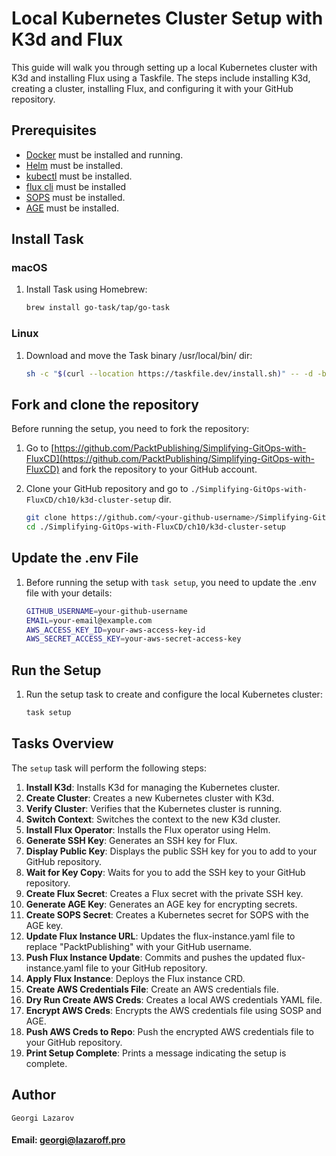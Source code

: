 # Local Kubernetes Cluster Setup with K3d and Flux

This guide will walk you through setting up a local Kubernetes cluster with K3d and installing Flux using a Taskfile. The steps include installing K3d, creating a cluster, installing Flux, and configuring it with your GitHub repository.

## Prerequisites

- [Docker](https://www.docker.com/products/docker-desktop) must be installed and running.
- [Helm](https://helm.sh/docs/intro/install/) must be installed.
- [kubectl](https://kubernetes.io/docs/tasks/tools/#kubectl) must be installed.
- [flux cli](https://fluxcd.io/flux/installation/) must be installed
- [SOPS](https://github.com/getsops/sops/releases) must be installed.
- [AGE](https://github.com/FiloSottile/age?tab=readme-ov-file#installation) must be installed.


## Install Task

### macOS

1. Install Task using Homebrew:
    ```sh
    brew install go-task/tap/go-task
    ```

### Linux

1. Download and move the Task binary /usr/local/bin/ dir:
    ```sh
    sh -c "$(curl --location https://taskfile.dev/install.sh)" -- -d -b /usr/local/bin/
    ```

## Fork and clone the repository

Before running the setup, you need to fork the repository:

1. Go to [https://github.com/PacktPublishing/Simplifying-GitOps-with-FluxCD](https://github.com/PacktPublishing/Simplifying-GitOps-with-FluxCD) and fork the repository to your GitHub account.

2. Clone your GitHub repository and go to `./Simplifying-GitOps-with-FluxCD/ch10/k3d-cluster-setup` dir.
    ```sh
    git clone https://github.com/<your-github-username>/Simplifying-GitOps-with-FluxCD
    cd ./Simplifying-GitOps-with-FluxCD/ch10/k3d-cluster-setup
    ```

## Update the .env File

1. Before running the setup with `task setup`, you need to update the .env file with your details:
    ```sh
    GITHUB_USERNAME=your-github-username
    EMAIL=your-email@example.com
    AWS_ACCESS_KEY_ID=your-aws-access-key-id
    AWS_SECRET_ACCESS_KEY=your-aws-secret-access-key
    ```

## Run the Setup

1. Run the setup task to create and configure the local Kubernetes cluster:
    ```sh
    task setup
    ```

## Tasks Overview

The `setup` task will perform the following steps:

1. **Install K3d**: Installs K3d for managing the Kubernetes cluster.
2. **Create Cluster**: Creates a new Kubernetes cluster with K3d.
3. **Verify Cluster**: Verifies that the Kubernetes cluster is running.
4. **Switch Context**: Switches the context to the new K3d cluster.
5. **Install Flux Operator**: Installs the Flux operator using Helm.
6. **Generate SSH Key**: Generates an SSH key for Flux.
7. **Display Public Key**: Displays the public SSH key for you to add to your GitHub repository.
8. **Wait for Key Copy**: Waits for you to add the SSH key to your GitHub repository.
9. **Create Flux Secret**: Creates a Flux secret with the private SSH key.
10. **Generate AGE Key**: Generates an AGE key for encrypting secrets.
11. **Create SOPS Secret**: Creates a Kubernetes secret for SOPS with the AGE key.
12. **Update Flux Instance URL**: Updates the flux-instance.yaml file to replace "PacktPublishing" with your GitHub username.
13. **Push Flux Instance Update**: Commits and pushes the updated flux-instance.yaml file to your GitHub repository.
14. **Apply Flux Instance**: Deploys the Flux instance CRD.
15. **Create AWS Credentials File**: Create an AWS credentials file.
16. **Dry Run Create AWS Creds**: Creates a local AWS credentials YAML file.
17. **Encrypt AWS Creds**: Encrypts the AWS credentials file using SOSP and AGE.
18. **Push AWS Creds to Repo**: Push the encrypted AWS credentials file to your GitHub repository.
19. **Print Setup Complete**: Prints a message indicating the setup is complete.

## Author

`Georgi Lazarov`

#### Email: georgi@lazaroff.pro